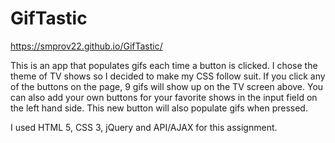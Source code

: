 # GifTastic

https://smprov22.github.io/GifTastic/

This is an app that populates gifs each time a button is clicked.   I chose the theme of TV shows so I decided to make my CSS follow suit.  If you click any of the buttons on the page, 9 gifs will show up on the TV screen above.  You can also add your own buttons for your favorite shows in the input field on the left hand side.  This new button will also populate gifs when pressed.

I used HTML 5, CSS 3, jQuery and API/AJAX for this assignment. 
